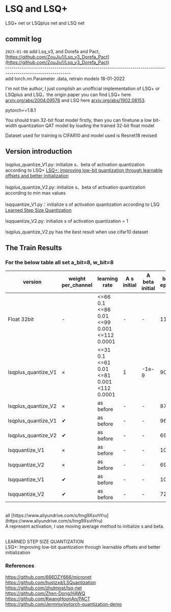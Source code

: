 # LSQ and LSQ+<br>
LSQ+ net or LSQplus net and LSQ net <br>

## commit log<br>
`
2023-01-08
`
add Lsq_v3, and Dorefa and Pact, [https://github.com/ZouJiu1/Lsq_v3_Dorefa_Pact](https://github.com/ZouJiu1/Lsq_v3_Dorefa_Pact)<br>
--------------------------------------------------------------------------------------------------------------<br>
add torch.nn.Parameter .data, retrain models 18-01-2022<br>

I'm not the author, I just complish an unofficial implementation of LSQ+ or LSQplus and LSQ，the origin paper you can find LSQ+ here [arxiv.org/abs/2004.09576](https://arxiv.org/abs/2004.09576) and LSQ here [arxiv.org/abs/1902.08153](https://arxiv.org/abs/1902.08153).<br>

pytorch==1.8.1<br>

You should train 32-bit float model firstly, then you can finetune a low bit-width quantization QAT model by loading the trained 32-bit float model<br>

Dataset used for training is CIFAR10 and model used is Resnet18 revised<br>

## Version introduction
lsqplus_quantize_V1.py: initialize s、beta of activation quantization according to LSQ+ [LSQ+: Improving low-bit quantization through learnable offsets and better initialization](https://arxiv.org/abs/2004.09576)<br><br>
lsqplus_quantize_V2.py: initialize s、beta of activation quantization according to min max values<br><br>
lsqquantize_V1.py：initialize s of activation quantization according to LSQ [Learned Step Size Quantization](https://arxiv.org/abs/1902.08153)<br><br>
lsqquantize_V2.py: initialize s of activation quantization = 1<br><br>
lsqplus_quantize_V2.py has the best result when use cifar10 dataset<br>

## The Train Results 
### For the below table all set a_bit=8, w_bit=8
| version | weight per_channel | learning rate | A s initial | A beta initial | best epoch | Accuracy | models
| ------ | --------- | ------ | ------ | ------ | ------ | ------ | ------ |
| Float 32bit | - | <=66 0.1<br><=86 0.01<br><=99 0.001<br><=112 0.0001 | - | - | 112 | 92.6 | [https://www.aliyundrive.com/s/6B2AZ45fFjx](https://www.aliyundrive.com/s/6B2AZ45fFjx) |
| lsqplus_quantize_V1 | × | <=31 0.1<br><=61 0.01<br><=81 0.001<br><112 0.0001 | 1 | -1e-9 | 90 | 90.3 | [https://www.aliyundrive.com/s/FNZRhoTe8uW](https://www.aliyundrive.com/s/FNZRhoTe8uW) |
| lsqplus_quantize_V2 | × | as before | - | - | 87 | 92.8 | [https://www.aliyundrive.com/s/WDH3ZnEa7vy](https://www.aliyundrive.com/s/WDH3ZnEa7vy) |
| lsqplus_quantize_V1 | ✔ | as before | - | - | 96 | 91.19  | [https://www.aliyundrive.com/s/JATsi4vdurp](https://www.aliyundrive.com/s/JATsi4vdurp) |
| lsqplus_quantize_V2 | ✔ | as before | - | - | 69 | 92.8 | [https://www.aliyundrive.com/s/LRWHaBLQGWc](https://www.aliyundrive.com/s/LRWHaBLQGWc) |
| lsqquantize_V1 | × | as before | - | - | 102 | 91.89 | [https://www.aliyundrive.com/s/nR1KZZRuB23](https://www.aliyundrive.com/s/nR1KZZRuB23) |
| lsqquantize_V2 | × | as before | - | - | 69 | 91.82 | [https://www.aliyundrive.com/s/7fjmViqUvh4](https://www.aliyundrive.com/s/7fjmViqUvh4) |
| lsqquantize_V1 | ✔ | as before | - | - | 108 | 91.29 | [https://www.aliyundrive.com/s/](https://www.aliyundrive.com/s/PX84qGorVxY) |
| lsqquantize_V2 | ✔ | as before | - | - | 72 | 91.72 | [https://www.aliyundrive.com/s/7nGvMVZcKp7](https://www.aliyundrive.com/s/7nGvMVZcKp7) |
<br>
all 
[https://www.aliyundrive.com/s/hng9XsvhYru](https://www.aliyundrive.com/s/hng9XsvhYru)  
<br>
A represent activation, I use moving average method to initialize s and beta.<br><br>

LEARNED STEP SIZE QUANTIZATION<br>
LSQ+: Improving low-bit quantization through learnable offsets and better initialization<br>

### References<br>
https://github.com/666DZY666/micronet<br>
https://github.com/hustzxd/LSQuantization<br>
https://github.com/zhutmost/lsq-net<br>
https://github.com/Zhen-Dong/HAWQ<br>
https://github.com/KwangHoonAn/PACT<br>
https://github.com/Jermmy/pytorch-quantization-demo<br>
